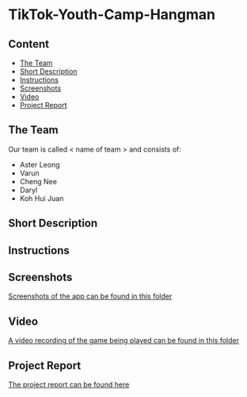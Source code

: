 # TikTok-Youth-Camp-Hangman

## Content

-   [The Team](#the-team)
-   [Short Description](#short-description)
-   [Instructions](#instructions)
-   [Screenshots](#screenshots)
-   [Video](#video)
-   [Project Report](#project-report)

## The Team

Our team is called < name of team > and consists of:

-   Aster Leong
-   Varun
-   Cheng Nee
-   Daryl
-   Koh Hui Juan

## Short Description

## Instructions

## Screenshots

[Screenshots of the app can be found in this folder](#)

## Video

[A video recording of the game being played can be found in this folder](#)

## Project Report

[The project report can be found here](#)
